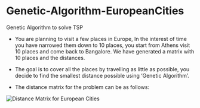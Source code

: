 # Genetic-Algorithm-EuropeanCities
Genetic Algorithm to solve TSP
 * You are planning to visit a few places in Europe, In the interest of time you have narrowed them down to 10 places, you start from Athens  visit 10 places and come back to Bangalore.
We have generated a matrix with 10 places and the distances.
* The goal is to cover all the places by travelling as little as possible, you decide to find the smallest distance possible using ‘Genetic Algorithm’.

* The distance matrix for the problem can be as follows:

![Distance Matrix for European Cities]("img/https://github.com/mahiidharv/Genetic-AlgorithmEuropeanCities/blob/master/img/distmatrix.PNG")
